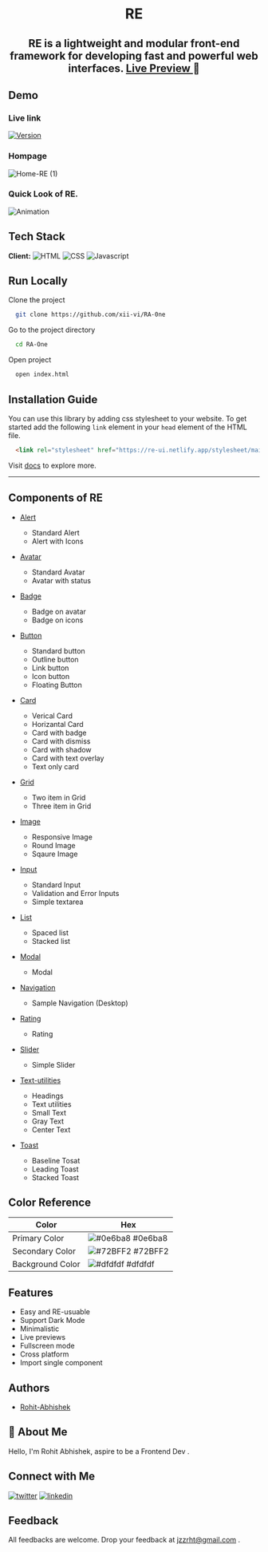 <h1 align="center" style="font-weight: bold"> RE </h1>
<h2 align="center" >RE is a lightweight and modular front-end framework for developing fast and powerful web interfaces.  <a href="https://re-ui.netlify.app/"> Live Preview </a>  🚀 </h2>


## Demo

### Live link   
[![Version](https://img.shields.io/badge/RE-v1.0.0-blue)](https://re-ui.netlify.app/)

### Hompage
![Home-RE (1)](https://user-images.githubusercontent.com/86154835/154942447-9493a09c-3adf-4079-80b4-e8d42dbdd590.png)

### Quick Look of RE.
![Animation](https://user-images.githubusercontent.com/86154835/155137658-26f3b5a1-11b8-4513-a42f-8049da1dff88.gif)

## Tech Stack

**Client:** 
![HTML](https://img.shields.io/badge/-HTML-orange)
![CSS](https://img.shields.io/badge/-CSS-blue)
![Javascript](https://img.shields.io/badge/-Javascript-blueviolet)


## Run Locally

Clone the project

```bash
  git clone https://github.com/xii-vi/RA-0ne
```

Go to the project directory

```bash
  cd RA-One
```

Open project

```bash
  open index.html
```

## Installation Guide

You can use this library by adding css stylesheet to your website. To get started add the following `link` element in your `head` element of the HTML file.

```html
  <link rel="stylesheet" href="https://re-ui.netlify.app/stylesheet/main.css">
```

Visit [docs](https://re-ui.netlify.app/pages/how-to-install.html) to explore more.

---

## Components of RE

- [Alert](https://re-ui.netlify.app/pages/alert.html)

  - Standard Alert
  - Alert with Icons

- [Avatar](https://re-ui.netlify.app/pages/avatar.html)

  - Standard Avatar
  - Avatar with status

- [Badge](https://re-ui.netlify.app/pages/badge.html)

  - Badge on avatar
  - Badge on icons

- [Button](https://re-ui.netlify.app/pages/button.html)

  - Standard button
  - Outline button
  - Link button
  - Icon button
  - Floating Button

- [Card](https://re-ui.netlify.app/pages/card.html)

  - Verical Card
  - Horizantal Card
  - Card with badge
  - Card with dismiss
  - Card with shadow
  - Card with text overlay
  - Text only card

- [Grid](https://re-ui.netlify.app/pages/grid.html) 

  - Two item in Grid
  - Three item in Grid
  
- [Image](https://re-ui.netlify.app/pages/image.html)

  - Responsive Image
  - Round Image
  - Sqaure Image

- [Input](https://re-ui.netlify.app/pages/input.html)

  - Standard Input
  - Validation and Error Inputs
  - Simple textarea

- [List](https://re-ui.netlify.app/pages/list.html)

  - Spaced list
  - Stacked list

- [Modal](https://re-ui.netlify.app/pages/modal.html)

  - Modal
 
- [Navigation](https://re-ui.netlify.app/pages/navigation.html)

  - Sample Navigation (Desktop)

- [Rating](https://re-ui.netlify.app/pages/rating.html)

  - Rating
 
- [Slider](https://re-ui.netlify.app/pages/navigation.html)

  - Simple Slider

- [Text-utilities](https://re-ui.netlify.app/pages/text-utilities.html)

  - Headings
  - Text utilities
   - Small Text
   - Gray Text
   - Center Text 
 
- [Toast](https://re-ui.netlify.app/pages/toast.html)
  - Baseline Tosat
  - Leading Toast
  - Stacked Toast

## Color Reference

| Color             | Hex                                                                |
| ----------------- | ------------------------------------------------------------------ |
| Primary Color | ![#0e6ba8](https://via.placeholder.com/40/0e6ba8?text=+) #0e6ba8
| Secondary Color | ![#72BFF2](https://via.placeholder.com/40/72BFF2?text=+) #72BFF2
| Background Color | ![#dfdfdf](https://via.placeholder.com/40/dfdfdf;?text=+) #dfdfdf

## Features

- Easy and RE-usuable
- Support Dark Mode
- Minimalistic
- Live previews
- Fullscreen mode
- Cross platform
- Import single component

## Authors
- [Rohit-Abhishek](https://www.github.com/xii-vi)

## 🚀 About Me
Hello, I'm Rohit Abhishek, aspire to be a Frontend Dev . 

## Connect with Me
[![twitter](https://img.shields.io/badge/twitter-1DA1F2?style=for-the-badge&logo=twitter&logoColor=white)](https://twitter.com/jzzrht)
[![linkedin](https://img.shields.io/badge/linkedin-0A66C2?style=for-the-badge&logo=linkedin&logoColor=white)](https://www.linkedin.com/in/rohit-abhishek/)

## Feedback

All feedbacks are welcome. Drop your feedback at jzzrht@gmail.com .
